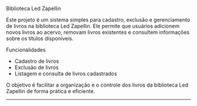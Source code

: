 Biblioteca Led Zapellin

Este projeto é um sistema simples para cadastro, exclusão e gerenciamento de livros na biblioteca Led Zapellin. Ele permite que usuários adicionem novos livros ao acervo, removam livros existentes e consultem informações sobre os títulos disponíveis.

 Funcionalidades

- Cadastro de livros
- Exclusão de livros
- Listagem e consulta de livros cadastrados
  

O objetivo é facilitar a organização e o controle dos livros da biblioteca Led Zapellin de forma prática e eficiente.

---
